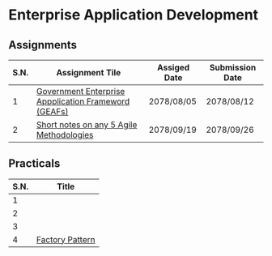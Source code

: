 # Enterprise Application Development

## Assignments

| S.N. | Assignment Tile |Assiged Date | Submission Date |
| --- | --- | --- | --- |
| 1 | [Government Enterprise Appplication Frameword (GEAFs)] |2078/08/05 | 2078/08/12 |
| 2 | [Short notes on any 5 Agile Methodologies] | 2078/09/19 | 2078/09/26 |

[Government Enterprise Appplication Frameword (GEAFs)]:(https://github.com/SagarPaudel/EAD/blob/main/Assignments/Assignment_1.md)
[Short notes on any 5 Agile Methodologies]:(https://github.com/SagarPaudel/EAD/blob/main/Assignments/Assignment_2.md)

## Practicals

| S.N. | Title |
| --- | --- |
| 1 | |
| 2 | |
| 3 | |
| 4 | [Factory Pattern] |

[Factory Pattern]:(https://github.com/SagarPaudel/EAD/tree/main/Practicals/Lab4)


